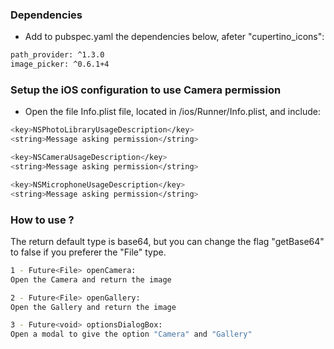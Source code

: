 ### Dependencies

- Add to pubspec.yaml the dependencies below, afeter "cupertino_icons":

```bash
path_provider: ^1.3.0
image_picker: ^0.6.1+4
```

### Setup the iOS configuration to use Camera permission

- Open the file Info.plist file, located in <project root>/ios/Runner/Info.plist, and include:

```bash
<key>NSPhotoLibraryUsageDescription</key>
<string>Message asking permission</string>

<key>NSCameraUsageDescription</key>
<string>Message asking permission</string>

<key>NSMicrophoneUsageDescription</key>
<string>Message asking permission</string>
```

### How to use ?

The return default type is base64, but you can change the flag "getBase64" to false if you preferer the "File" type.

```bash
1 - Future<File> openCamera: 
Open the Camera and return the image 

2 - Future<File> openGallery: 
Open the Gallery and return the image 

3 - Future<void> optionsDialogBox:
Open a modal to give the option "Camera" and "Gallery"
```